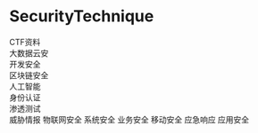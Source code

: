 # SecurityTechnique
CTF资料  
大数据云安  
开发安全  
区块链安全  
人工智能  
身份认证  
渗透测试  
威胁情报
物联网安全
系统安全
业务安全
移动安全
应急响应
应用安全
